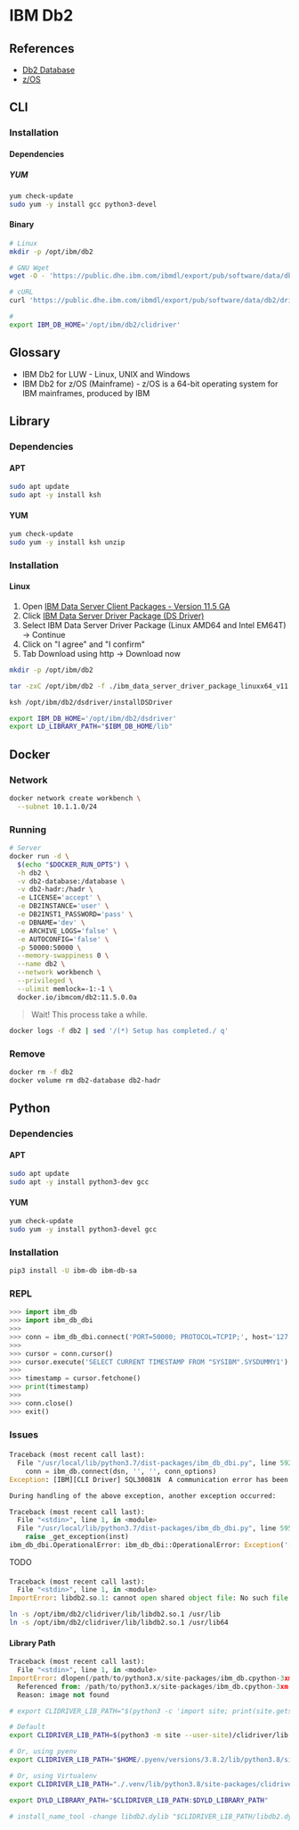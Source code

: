 # IBM Db2

## References

- [Db2 Database](https://en.wikipedia.org/wiki/Db2_Database)
- [z/OS](https://en.wikipedia.org/wiki/Z/OS)

## CLI

### Installation

#### Dependencies

##### YUM

```sh
yum check-update
sudo yum -y install gcc python3-devel
```

#### Binary

```sh
# Linux
mkdir -p /opt/ibm/db2

# GNU Wget
wget -O - 'https://public.dhe.ibm.com/ibmdl/export/pub/software/data/db2/drivers/odbc_cli/linuxx64_odbc_cli.tar.gz' | tar -xzC /opt/ibm/db2

# cURL
curl 'https://public.dhe.ibm.com/ibmdl/export/pub/software/data/db2/drivers/odbc_cli/linuxx64_odbc_cli.tar.gz' | tar -xzC /opt/ibm/db2

#
export IBM_DB_HOME='/opt/ibm/db2/clidriver'
```

## Glossary

- IBM Db2 for LUW - Linux, UNIX and Windows
- IBM Db2 for z/OS (Mainframe) - z/OS is a 64-bit operating system for IBM mainframes, produced by IBM

<!-- ## CLI

```sh
/opt/IBM/db2/V10.1/instance/db2icrt

sudo chown db2inst1 /Users/db2inst1/sqllib/adm/*

db2start

db2sampl

db2 connect to sample

db2 "select count(0) from syscat.tables"
``` -->

## Library

### Dependencies

#### APT

```sh
sudo apt update
sudo apt -y install ksh
```

#### YUM

```sh
yum check-update
sudo yum -y install ksh unzip
```

### Installation

#### Linux

1. Open [IBM Data Server Client Packages - Version 11.5 GA](https://www.ibm.com/support/pages/download-initial-version-115-clients-and-drivers)
2. Click [IBM Data Server Driver Package (DS Driver)](https://www-01.ibm.com/marketing/iwm/iwm/web/dispatcher.do?source=swg-idsdpds)
3. Select IBM Data Server Driver Package (Linux AMD64 and Intel EM64T) -> Continue
4. Click on "I agree" and "I confirm"
5. Tab Download using http -> Download now

```sh
mkdir -p /opt/ibm/db2

tar -zxC /opt/ibm/db2 -f ./ibm_data_server_driver_package_linuxx64_v11.5.tar.gz

ksh /opt/ibm/db2/dsdriver/installDSDriver

export IBM_DB_HOME='/opt/ibm/db2/dsdriver'
export LD_LIBRARY_PATH="$IBM_DB_HOME/lib"
```

## Docker

### Network

```sh
docker network create workbench \
  --subnet 10.1.1.0/24
```

### Running

```sh
# Server
docker run -d \
  $(echo "$DOCKER_RUN_OPTS") \
  -h db2 \
  -v db2-database:/database \
  -v db2-hadr:/hadr \
  -e LICENSE='accept' \
  -e DB2INSTANCE='user' \
  -e DB2INST1_PASSWORD='pass' \
  -e DBNAME='dev' \
  -e ARCHIVE_LOGS='false' \
  -e AUTOCONFIG='false' \
  -p 50000:50000 \
  --memory-swappiness 0 \
  --name db2 \
  --network workbench \
  --privileged \
  --ulimit memlock=-1:-1 \
  docker.io/ibmcom/db2:11.5.0.0a
```

> Wait! This process take a while.

```sh
docker logs -f db2 | sed '/(*) Setup has completed./ q'
```

### Remove

```sh
docker rm -f db2
docker volume rm db2-database db2-hadr
```

<!-- ## Dockerfile

```Dockerfile
FROM

RUN yum -y install \
      gcc \
      python3-devel

RUN mkdir -p /opt/ibm/db2 && \
    wget -O - 'https://[]/linuxx64_odbc_cli.tar.gz' | \
      tar -xzC /opt/ibm/db2

ENV IBM_DB_HOME '/opt/ibm/db2/clidriver'
# ENV CLIDRIVER_LIB_PATH "$IBM_DB_HOME/lib"
# ENV DYLD_LIBRARY_PATH "$CLIDRIVER_LIB_PATH:$DYLD_LIBRARY_PATH"

RUN ln -s /opt/ibm/db2/clidriver/lib/libdb2.so.1 /usr/lib && \
    ln -s /opt/ibm/db2/clidriver/lib/libdb2.so.1 /usr/lib64

RUN pip3 install -q --no-cache-dir \
      ibm-db==3.0.1 \
      ibm-db-sa==0.3.5
``` -->

## Python

### Dependencies

#### APT

```sh
sudo apt update
sudo apt -y install python3-dev gcc
```

#### YUM

```sh
yum check-update
sudo yum -y install python3-devel gcc
```

### Installation

```sh
pip3 install -U ibm-db ibm-db-sa
```

### REPL

```py
>>> import ibm_db
>>> import ibm_db_dbi
>>>
>>> conn = ibm_db_dbi.connect('PORT=50000; PROTOCOL=TCPIP;', host='127.0.0.1', database='dev', user='user', password='pass')
>>>
>>> cursor = conn.cursor()
>>> cursor.execute('SELECT CURRENT TIMESTAMP FROM "SYSIBM".SYSDUMMY1')
>>>
>>> timestamp = cursor.fetchone()
>>> print(timestamp)
>>>
>>> conn.close()
>>> exit()
```

### Issues

####

```py
Traceback (most recent call last):
  File "/usr/local/lib/python3.7/dist-packages/ibm_db_dbi.py", line 592, in connect
    conn = ibm_db.connect(dsn, '', '', conn_options)
Exception: [IBM][CLI Driver] SQL30081N  A communication error has been detected. Communication protocol being used: "TCP/IP".  Communication API being used: "SOCKETS".  Location where the error was detected: "172.17.78.128".  Communication function detecting the error: "connect".  Protocol specific error code(s): "113", "*", "*".  SQLSTATE=08001 SQLCODE=-30081

During handling of the above exception, another exception occurred:

Traceback (most recent call last):
  File "<stdin>", line 1, in <module>
  File "/usr/local/lib/python3.7/dist-packages/ibm_db_dbi.py", line 595, in connect
    raise _get_exception(inst)
ibm_db_dbi.OperationalError: ibm_db_dbi::OperationalError: Exception('[IBM][CLI Driver] SQL30081N  A communication error has been detected. Communication protocol being used: "TCP/IP".  Communication API being used: "SOCKETS".  Location where the error was detected: "172.17.78.128".  Communication function detecting the error: "connect".  Protocol specific error code(s): "113", "*", "*".  SQLSTATE=08001 SQLCODE=-30081')
```

TODO

####

```py
Traceback (most recent call last):
  File "<stdin>", line 1, in <module>
ImportError: libdb2.so.1: cannot open shared object file: No such file or directory
```

```sh
ln -s /opt/ibm/db2/clidriver/lib/libdb2.so.1 /usr/lib
ln -s /opt/ibm/db2/clidriver/lib/libdb2.so.1 /usr/lib64
```

#### Library Path

```py
Traceback (most recent call last):
  File "<stdin>", line 1, in <module>
ImportError: dlopen(/path/to/python3.x/site-packages/ibm_db.cpython-3xm-darwin.so, 2): Library not loaded: libdb2.dylib
  Referenced from: /path/to/python3.x/site-packages/ibm_db.cpython-3xm-darwin.so
  Reason: image not found
```

```sh
# export CLIDRIVER_LIB_PATH="$(python3 -c 'import site; print(site.getsitepackages()[0])')/clidriver/lib"

# Default
export CLIDRIVER_LIB_PATH=$(python3 -m site --user-site)/clidriver/lib

# Or, using pyenv
export CLIDRIVER_LIB_PATH="$HOME/.pyenv/versions/3.8.2/lib/python3.8/site-packages/clidriver/lib"

# Or, using Virtualenv
export CLIDRIVER_LIB_PATH="./.venv/lib/python3.8/site-packages/clidriver/lib"

export DYLD_LIBRARY_PATH="$CLIDRIVER_LIB_PATH:$DYLD_LIBRARY_PATH"

# install_name_tool -change libdb2.dylib "$CLIDRIVER_LIB_PATH/libdb2.dylib" ibm_db.so
```

